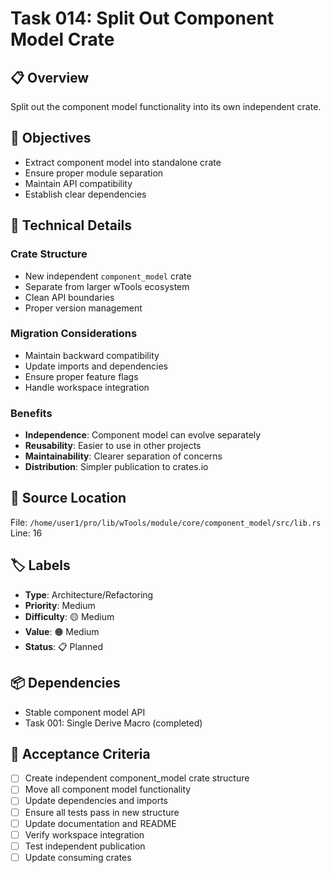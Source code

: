 # Task 014: Split Out Component Model Crate

## 📋 **Overview**
Split out the component model functionality into its own independent crate.

## 🎯 **Objectives**
- Extract component model into standalone crate
- Ensure proper module separation
- Maintain API compatibility
- Establish clear dependencies

## 🔧 **Technical Details**

### Crate Structure
- New independent `component_model` crate
- Separate from larger wTools ecosystem
- Clean API boundaries
- Proper version management

### Migration Considerations
- Maintain backward compatibility
- Update imports and dependencies
- Ensure proper feature flags
- Handle workspace integration

### Benefits
- **Independence**: Component model can evolve separately
- **Reusability**: Easier to use in other projects
- **Maintainability**: Clearer separation of concerns
- **Distribution**: Simpler publication to crates.io

## 📍 **Source Location**
File: `/home/user1/pro/lib/wTools/module/core/component_model/src/lib.rs`
Line: 16

## 🏷️ **Labels**
- **Type**: Architecture/Refactoring  
- **Priority**: Medium
- **Difficulty**: 🟡 Medium
- **Value**: 🟠 Medium
- **Status**: 📋 Planned

## 📦 **Dependencies**
- Stable component model API
- Task 001: Single Derive Macro (completed)

## 🧪 **Acceptance Criteria**
- [ ] Create independent component_model crate structure
- [ ] Move all component model functionality
- [ ] Update dependencies and imports
- [ ] Ensure all tests pass in new structure
- [ ] Update documentation and README
- [ ] Verify workspace integration
- [ ] Test independent publication
- [ ] Update consuming crates